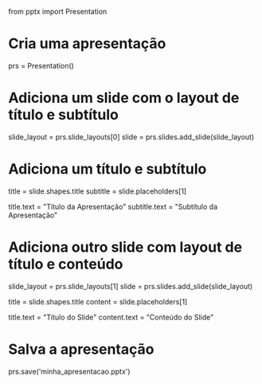 from pptx import Presentation

# Cria uma apresentação
prs = Presentation()

# Adiciona um slide com o layout de título e subtítulo
slide_layout = prs.slide_layouts[0]
slide = prs.slides.add_slide(slide_layout)

# Adiciona um título e subtítulo
title = slide.shapes.title
subtitle = slide.placeholders[1]

title.text = "Título da Apresentação"
subtitle.text = "Subtítulo da Apresentação"

# Adiciona outro slide com layout de título e conteúdo
slide_layout = prs.slide_layouts[1]
slide = prs.slides.add_slide(slide_layout)

title = slide.shapes.title
content = slide.placeholders[1]

title.text = "Título do Slide"
content.text = "Conteúdo do Slide"

# Salva a apresentação
prs.save('minha_apresentacao.pptx')
